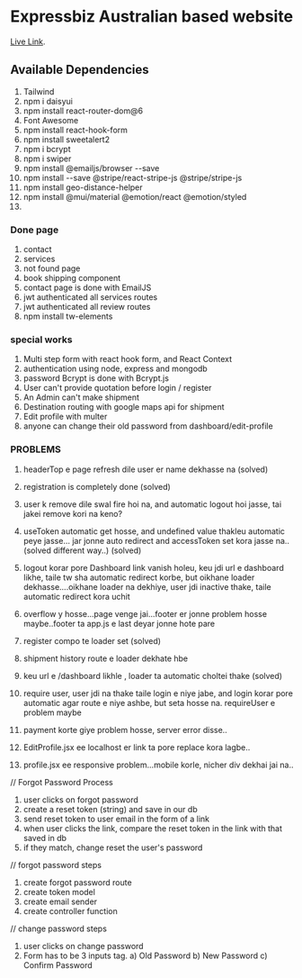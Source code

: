 # Expressbiz Australian based website

[Live Link]().

## Available Dependencies

1. Tailwind
2. npm i daisyui
3. npm install react-router-dom@6
4. Font Awesome
5. npm install react-hook-form
6. npm install sweetalert2
7. npm i bcrypt
8. npm i swiper
9. npm install @emailjs/browser --save
10. npm install --save @stripe/react-stripe-js @stripe/stripe-js
11. npm install geo-distance-helper
12. npm install @mui/material @emotion/react @emotion/styled
13.

### Done page

1. contact
2. services
3. not found page
4. book shipping component
5. contact page is done with EmailJS
6. jwt authenticated all services routes
7. jwt authenticated all review routes
8. npm install tw-elements

### special works

1. Multi step form with react hook form, and React Context
2. authentication using node, express and mongodb
3. password Bcrypt is done with Bcrypt.js
4. User can't provide quotation before login / register
5. An Admin can't make shipment
6. Destination routing with google maps api for shipment
7. Edit profile with multer
8. anyone can change their old password from dashboard/edit-profile

### PROBLEMS

1. headerTop e page refresh dile user er name dekhasse na (solved)
2. registration is completely done (solved)
3. user k remove dile swal fire hoi na, and automatic logout hoi jasse, tai jakei remove kori na keno?
4. useToken automatic get hosse, and undefined value thakleu automatic peye jasse... jar jonne auto redirect and accessToken set kora jasse na.. (solved different way..) (solved)

5. logout korar pore Dashboard link vanish holeu, keu jdi url e dashboard likhe, taile tw sha automatic redirect korbe, but oikhane loader dekhasse....oikhane loader na dekhiye, user jdi inactive thake, taile automatic redirect kora uchit

6. overflow y hosse...page venge jai...footer er jonne problem hosse maybe..footer ta app.js e last deyar jonne hote pare

7. register compo te loader set (solved)

8. shipment history route e loader dekhate hbe

9. keu url e /dashboard likhle , loader ta automatic choltei thake (solved)

10. require user, user jdi na thake taile login e niye jabe, and login korar pore automatic agar route e niye ashbe, but seta hosse na. requireUser e problem maybe

11. payment korte giye problem hosse, server error disse..

12. EditProfile.jsx ee localhost er link ta pore replace kora lagbe..
13. profile.jsx ee responsive problem...mobile korle, nicher div dekhai jai na..

// Forgot Password Process

1. user clicks on forgot password
2. create a reset token (string) and save in our db
3. send reset token to user email in the form of a link
4. when user clicks the link, compare the reset token in the link with that saved in db
5. if they match, change reset the user's password

// forgot password steps

1. create forgot password route
2. create token model
3. create email sender
4. create controller function

// change password steps

1. user clicks on change password
2. Form has to be 3 inputs tag. a) Old Password b) New Password c) Confirm Password
